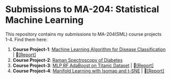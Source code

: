 # Submissions to MA-204: Statistical Machine Learning

This repository contains my submissions to MA-204(SML) course projects 1-4. Find them here: 

1. **Course Project-1**: [Machine Learning Algorithm for Disease Classification](./project-1/) | :page_facing_up:[[Report]](https://drive.google.com/file/d/14llFv3lFtiYoVKld-LfnwwHYNYlyB_us/view?usp=share_link)
2. **Course Project-2**: [Raman Spectroscopy of Diabetes](./project-2/)
3. **Course Project-3**: [MLP,RF,AdaBoost on Titanic Dataset](./project-3/) | :page_facing_up:[[Report]](https://drive.google.com/file/d/1jjDA3sp9ojABbI47IXsINBNFPRMUTp1j/view?usp=share_link)
4. **Course Project-4**: [Manifold Learning with Isomap and t-SNE](./project-4/) | :page_facing_up:[[Report]](https://drive.google.com/file/d/16BJ7av4TFtgInsXVGUvTuw-V68zQaAhg/view?usp=share_link)
